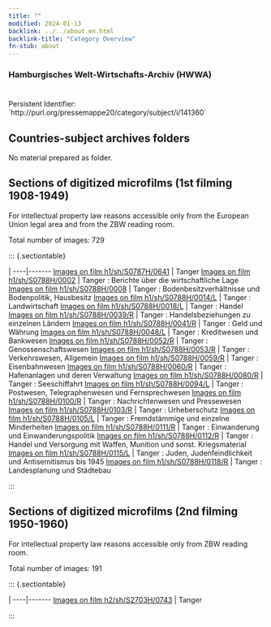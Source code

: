 ```yaml
---
title: ""
modified: 2024-01-13
backlink: ../../about.en.html
backlink-title: "Category Overview"
fn-stub: about
---
```


### Hamburgisches Welt-Wirtschafts-Archiv (HWWA)

# 

<div class="hint">Persistent Identifier: `http://purl.org/pressemappe20/category/subject/i/141360`</div>







## Countries-subject archives folders





No material prepared as folder.



<a id="filmsections" />

## Sections of digitized microfilms (1st filming 1908-1949)

<p>For intellectual property law reasons accessible only from the European Union legal area and from the ZBW reading room.</p>



<p>Total number of images: 729</p>




::: {.sectiontable}

 | 
----|-------
<a class="btn" href="https://pm20.zbw.eu/film/h1/sh/S0787H/0641" rel="nofollow">Images on film h1/sh/S0787H/0641</a> | Tanger
<a class="btn" href="https://pm20.zbw.eu/film/h1/sh/S0788H/0002" rel="nofollow">Images on film h1/sh/S0788H/0002</a> | Tanger : Berichte über die wirtschaftliche Lage
<a class="btn" href="https://pm20.zbw.eu/film/h1/sh/S0788H/0008" rel="nofollow">Images on film h1/sh/S0788H/0008</a> | Tanger : Bodenbesitzverhältnisse und Bodenpolitik, Hausbesitz
<a class="btn" href="https://pm20.zbw.eu/film/h1/sh/S0788H/0014/L" rel="nofollow">Images on film h1/sh/S0788H/0014/L</a> | Tanger : Landwirtschaft
<a class="btn" href="https://pm20.zbw.eu/film/h1/sh/S0788H/0018/L" rel="nofollow">Images on film h1/sh/S0788H/0018/L</a> | Tanger : Handel
<a class="btn" href="https://pm20.zbw.eu/film/h1/sh/S0788H/0039/R" rel="nofollow">Images on film h1/sh/S0788H/0039/R</a> | Tanger : Handelsbeziehungen zu einzelnen Ländern
<a class="btn" href="https://pm20.zbw.eu/film/h1/sh/S0788H/0041/R" rel="nofollow">Images on film h1/sh/S0788H/0041/R</a> | Tanger : Geld und Währung
<a class="btn" href="https://pm20.zbw.eu/film/h1/sh/S0788H/0048/L" rel="nofollow">Images on film h1/sh/S0788H/0048/L</a> | Tanger : Kreditwesen und Bankwesen
<a class="btn" href="https://pm20.zbw.eu/film/h1/sh/S0788H/0052/R" rel="nofollow">Images on film h1/sh/S0788H/0052/R</a> | Tanger : Genossenschaftswesen
<a class="btn" href="https://pm20.zbw.eu/film/h1/sh/S0788H/0053/R" rel="nofollow">Images on film h1/sh/S0788H/0053/R</a> | Tanger : Verkehrswesen, Allgemein
<a class="btn" href="https://pm20.zbw.eu/film/h1/sh/S0788H/0059/R" rel="nofollow">Images on film h1/sh/S0788H/0059/R</a> | Tanger : Eisenbahnwesen
<a class="btn" href="https://pm20.zbw.eu/film/h1/sh/S0788H/0060/R" rel="nofollow">Images on film h1/sh/S0788H/0060/R</a> | Tanger : Hafenanlagen und deren Verwaltung
<a class="btn" href="https://pm20.zbw.eu/film/h1/sh/S0788H/0080/R" rel="nofollow">Images on film h1/sh/S0788H/0080/R</a> | Tanger : Seeschiffahrt
<a class="btn" href="https://pm20.zbw.eu/film/h1/sh/S0788H/0094/L" rel="nofollow">Images on film h1/sh/S0788H/0094/L</a> | Tanger : Postwesen, Telegraphenwesen und Fernsprechwesen
<a class="btn" href="https://pm20.zbw.eu/film/h1/sh/S0788H/0100/R" rel="nofollow">Images on film h1/sh/S0788H/0100/R</a> | Tanger : Nachrichtenwesen und Pressewesen
<a class="btn" href="https://pm20.zbw.eu/film/h1/sh/S0788H/0103/R" rel="nofollow">Images on film h1/sh/S0788H/0103/R</a> | Tanger : Urheberschutz
<a class="btn" href="https://pm20.zbw.eu/film/h1/sh/S0788H/0105/L" rel="nofollow">Images on film h1/sh/S0788H/0105/L</a> | Tanger : Fremdstämmige und einzelne Minderheiten
<a class="btn" href="https://pm20.zbw.eu/film/h1/sh/S0788H/0111/R" rel="nofollow">Images on film h1/sh/S0788H/0111/R</a> | Tanger : Einwanderung und Einwanderungspolitik
<a class="btn" href="https://pm20.zbw.eu/film/h1/sh/S0788H/0112/R" rel="nofollow">Images on film h1/sh/S0788H/0112/R</a> | Tanger : Handel und Versorgung mit Waffen, Munition und sonst. Kriegsmaterial
<a class="btn" href="https://pm20.zbw.eu/film/h1/sh/S0788H/0115/L" rel="nofollow">Images on film h1/sh/S0788H/0115/L</a> | Tanger : Juden, Judenfeindlichkeit und Antisemitismus bis 1945
<a class="btn" href="https://pm20.zbw.eu/film/h1/sh/S0788H/0118/R" rel="nofollow">Images on film h1/sh/S0788H/0118/R</a> | Tanger : Landesplanung und Städtebau


:::




## Sections of digitized microfilms (2nd filming 1950-1960)

<p>For intellectual property law reasons accessible only from ZBW reading room.</p>



<p>Total number of images: 191</p>




::: {.sectiontable}

 | 
----|-------
<a class="btn" href="https://pm20.zbw.eu/film/h2/sh/S2703H/0743" rel="nofollow">Images on film h2/sh/S2703H/0743</a> | Tanger


:::
















